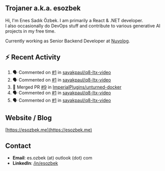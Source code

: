 ##  Trojaner a.k.a. esozbek
Hi, I'm Enes Sadık Özbek. I am primarily a React & .NET developer.  
I also occasionally do DevOps stuff and contribute to various generative AI projects in my free time.

Currently working as Senior Backend Developer at [Nuvolog](https://nuvolog.com/).

## :zap: Recent Activity

<!--START_SECTION:activity-->
1. 🗣 Commented on [#1](https://github.com/sayakpaul/q8-ltx-video/issues/1#issuecomment-2613213484) in [sayakpaul/q8-ltx-video](https://github.com/sayakpaul/q8-ltx-video)
2. 🗣 Commented on [#1](https://github.com/sayakpaul/q8-ltx-video/issues/1#issuecomment-2613202877) in [sayakpaul/q8-ltx-video](https://github.com/sayakpaul/q8-ltx-video)
3. 🎉 Merged PR [#9](https://github.com/ImperialPlugins/unturned-docker/pull/9) in [ImperialPlugins/unturned-docker](https://github.com/ImperialPlugins/unturned-docker)
4. 🗣 Commented on [#1](https://github.com/sayakpaul/q8-ltx-video/issues/1#issuecomment-2612017670) in [sayakpaul/q8-ltx-video](https://github.com/sayakpaul/q8-ltx-video)
5. 🗣 Commented on [#1](https://github.com/sayakpaul/q8-ltx-video/issues/1#issuecomment-2612006386) in [sayakpaul/q8-ltx-video](https://github.com/sayakpaul/q8-ltx-video)
<!--END_SECTION:activity-->

## Website / Blog
[https://esozbek.me](https://esozbek.me)

## Contact
- **Email**: es.ozbek (at) outlook (dot) com
- **LinkedIn**: [/in/esozbek](https://linkedin.com/in/esozbek)
